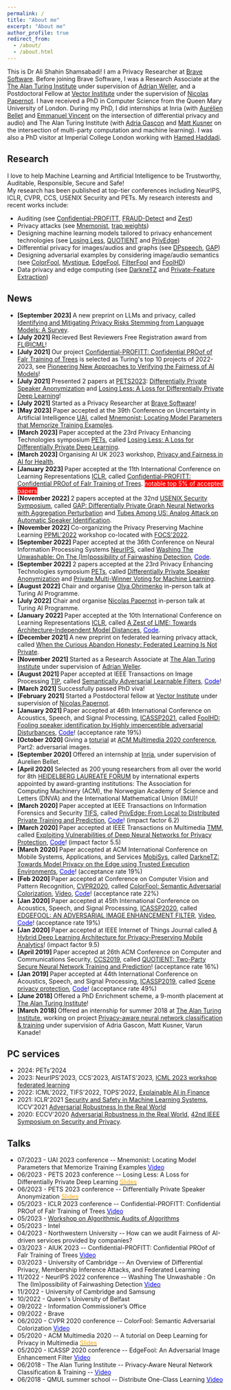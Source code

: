 ```yaml
---
permalink: /
title: "About me"
excerpt: "About me"
author_profile: true
redirect_from: 
  - /about/
  - /about.html
---
```


This is Dr Ali Shahin Shamsabadi! I am a Privacy Researcher at [Brave Software](https://brave.com). Before joining Brave Software, I was a Research Associate at the [The Alan Turing Institute](https://www.turing.ac.uk) under supervision of [Adrian Weller](http://mlg.eng.cam.ac.uk/adrian/), and a Postdoctoral Fellow at [Vector Institute](https://vectorinstitute.ai) under the supervision of [Nicolas Papernot](https://www.papernot.fr).
I have received a PhD in Computer Science from the Queen Mary University of London. During my PhD, I did internships at Inria (with [Aurélien Bellet](http://researchers.lille.inria.fr/abellet/) and [Emmanuel Vincent](https://members.loria.fr/EVincent/) on the intersection of differential privacy and audio) and The Alan Turing Institute (with [Adria Gascon](https://www.lsi.upc.edu/~agascon/) and [Matt Kusner](https://mkusner.github.io) on the intersection of multi-party computation and machine learning). I was also a PhD visitor at Imperial College London working with [Hamed Haddadi](https://www.imperial.ac.uk/people/h.haddadi).

## Research 
I love to help Machine Learning and Artificial Intelligence to be Trustworthy, Auditable, Responsible, Secure and Safe!<br />
My research has been published at top-tier conferences including NeurIPS, ICLR, CVPR, CCS, USENIX Security and PETs. My research interests and recent works include:
- Auditing (see [Confidential-PROFITT](https://openreview.net/forum?id=iIfDQVyuFD), [FRAUD-Detect](https://openreview.net/pdf?id=3vmKQUctNy) and [Zest](https://openreview.net/forum?id=OUz_9TiTv9j))
- Privacy attacks (see [Mnemonist](https://openreview.net/pdf?id=oVn5GLyONY), [trap weights](https://arxiv.org/pdf/2112.02918.pdf))
- Designing machine learning models tailored to privacy enhancement technologies (see [Losing Less](https://petsymposium.org/popets/2023/popets-2023-0083.pdf), [QUOTIENT](https://arxiv.org/pdf/1907.03372) and [PrivEdge](https://arxiv.org/pdf/2004.05574))
- Differential privacy for images/audios and graphs (see [DPspeech](https://arxiv.org/pdf/2202.11823.pdf), [GAP](https://arxiv.org/pdf/2203.00949.pdf))
- Designing adversarial examples by considering image/audio semantics (see [ColorFool](https://openaccess.thecvf.com/content_CVPR_2020/papers/Shamsabadi_ColorFool_Semantic_Adversarial_Colorization_CVPR_2020_paper.pdf), [Mystique](https://arxiv.org/pdf/2202.02751.pdf), [EdgeFool](https://arxiv.org/pdf/1910.12227.pdf), [FilterFool](https://arxiv.org/pdf/2008.06069.pdf) and [FoolHD](https://arxiv.org/pdf/2011.08483.pdf))
- Data privacy and edge computing (see [DarkneTZ](https://arxiv.org/pdf/2004.05703) and [Private-Feature Extraction](https://arxiv.org/pdf/1802.03151.pdf))

## News
- <b> [September 2023] </b> A new preprint on LLMs and privacy, called [Identifying and Mitigating Privacy Risks Stemming from Language Models: A Survey](https://arxiv.org/pdf/2310.01424.pdf).
- <b> [July 2021] </b> Recieved Best Reviewers Free Registration award from [FL@ICML](https://fl-icml2023.github.io/)!
- <b> [July 2021] </b> Our project [Confidential-PROFITT: Confidential PROof of FaIr Training of Trees](https://openreview.net/forum?id=iIfDQVyuFD) is selected as Turing's top 10 projects of 2022-2023, see [Pioneering New Approaches to Verifying the Fairness of AI Models](https://t.co/I2b4PUPkbs)!
- <b> [July 2021] </b> Presented 2 papers at [PETS2023](https://petsymposium.org/2023/): [Differentially Private Speaker Anonymization](https://drive.google.com/file/d/1s-da_nW0Rz-RJO6Rovo0qM8auvpOYTg8/view?usp=share_link) and [Losing Less: A Loss for Differentially Private Deep Learning](https://drive.google.com/file/d/1leWqbEArDvZzM_zCEtjk6i_Vk5uvTpnF/view?usp=share_link)!
- <b> [July 2021] </b> Started as a Privacy Researcher at [Brave Software](https://brave.com)!
- <b> [May 2023] </b> Paper accepted at the 39th Conference on Uncertainty in Artificial Intelligence [UAI](https://www.auai.org/uai2023/), called [Mnemonist: Locating Model Parameters that Memorize Training Examples](https://openreview.net/pdf?id=oVn5GLyONY). 
- <b> [March 2023] </b> Paper accepted at the 23rd Privacy Enhancing Technologies symposium [PETs](https://petsymposium.org/index.php), called [Losing Less: A Loss for Differentially Private Deep Learning](https://petsymposium.org/popets/2023/popets-2023-0083.pdf).
- <b> [March 2023] </b> Organising AI UK 2023 workshop, [Privacy and Fairness in AI for Health](https://private-fair-ai.github.io).
- <b> [January 2023] </b> Paper accepted at the 11th International Conference on Learning Representations [ICLR](https://iclr.cc), called [Confidential-PROFITT: Confidential PROof of FaIr Training of Trees](https://openreview.net/forum?id=iIfDQVyuFD). <span style="background-color:red"><font color="white"> notable top 5% of accepted papers </font></span>
- <b> [November 2022] </b> 2 papers accepted at the 32nd [USENIX Security Symposium](https://www.usenix.org/conference/usenixsecurity23), called [GAP: Differentially Private Graph Neural Networks with Aggregation Perturbation](https://arxiv.org/pdf/2203.00949.pdf) and [Tubes Among US: Analog Attack on Automatic Speaker Identification](https://alishahin.github.io).
- <b> [November 2022] </b> Co-organizing the Privacy Preserving Machine Learning [PPML'2022](https://ppml-workshop.github.io/ppml22/) workshop co-located with [FOCS'2022](https://focs2022.eecs.berkeley.edu).
- <b> [September 2022] </b> Paper accepted at the 36th Conference on Neural Information Processing Systems [NeurIPS](https://neurips.cc), called [Washing The Unwashable: On The (Im)possibility of Fairwashing Detection](https://openreview.net/pdf?id=3vmKQUctNy), [<font color="blue">Code</font>](https://github.com/cleverhans-lab/FRAUD-Detect).
- <b> [September 2022] </b> 2 papers accepted at the 23rd Privacy Enhancing Technologies symposium [PETs](https://petsymposium.org/index.php), called [Differentially Private Speaker Anonymization](https://petsymposium.org/popets/2023/popets-2023-0007.pdf) and [Private Multi-Winner Voting for Machine Learning](https://alishahin.github.io).
- <b> [August 2022] </b> Chair and organise [Olya Ohrimenko](https://scholar.google.com/citations?hl=en&user=lzfVm_8AAAAJ&view_op=list_works&sortby=pubdate) in-person talk at Turing AI Programme.
- <b> [July 2022] </b> Chair and organise [Nicolas Papernot](https://www.papernot.fr) in-person talk at Turing AI Programme.
- <b> [January 2022] </b> Paper accepted at the 10th International Conference on Learning Representations [ICLR](https://iclr.cc), called [A Zest of LIME: Towards Architecture-Independent Model Distances](https://openreview.net/forum?id=OUz_9TiTv9j), [<font color="blue">Code</font>](https://github.com/cleverhans-lab/Zest-Model-Distance).
- <b> [December 2021] </b> A new preprint on federated learning privacy attack, called [When the Curious Abandon Honesty: Federated Learning Is Not Private](https://arxiv.org/pdf/2112.02918.pdf).
- <b> [November 2021] </b> Started as a Research Associate at [The Alan Turing Institute](https://www.turing.ac.uk) under supervision of [Adrian Weller](http://mlg.eng.cam.ac.uk/adrian/).
- <b> [August 2021] </b> Paper accepted at IEEE Transactions on Image Processing [TIP](https://ieeexplore.ieee.org/xpl/RecentIssue.jsp?punumber=83), called [Semantically Adversarial Learnable Filters](https://arxiv.org/pdf/2008.06069.pdf), [<font color="blue">Code</font>](https://github.com/AliShahin/FilterFool)!
- <b> [March 2021] </b> Successfully passed PhD viva!
- <b> [February 2021] </b> Started a Postdoctoral fellow at [Vector Institute](https://vectorinstitute.ai) under supervision of [Nicolas Papernot](https://www.papernot.fr).
- <b> [January 2021] </b> Paper accepted at 46th International Conference on Acoustics, Speech, and Signal Processing, [ICASSP2021](https://2021.ieeeicassp.org), called [FoolHD: Fooling speaker identification by Highly imperceptible adversarial Disturbances](https://arxiv.org/pdf/2011.08483.pdf), [<font color="blue">Code</font>](https://fsepteixeira.github.io/FoolHD/)! (acceptance rate 19%)
- <b> [October 2020] </b> Giving a [toturial](http://cis.eecs.qmul.ac.uk/privacymultimedia.html) at [ACM Multimedia 2020 conference](https://2020.acmmm.org), Part2: adversarial images. 
- <b> [September 2020] </b> Offered an internship at [Inria](https://www.inria.fr/en/centre-inria-lille-nord-europe), under supervision of Aurelien Bellet.
- <b> [April 2020] </b> Selected as 200 young researchers from all over the world for 8th [HEIDELBERG LAUREATE FORUM](https://www.heidelberg-laureate-forum.org/about-us.html) by international experts appointed by award-granting institutions: The Association for Computing Machinery (ACM), the Norwegian Academy of Science and Letters (DNVA) and the International Mathematical Union (IMU)!
- <b> [March 2020] </b> Paper accepted at IEEE Transactions on Information Forensics and Security [TIFS](https://ieeexplore.ieee.org/xpl/RecentIssue.jsp?punumber=10206), called [PrivEdge: From Local to Distributed Private Training and Prediction](https://arxiv.org/pdf/2004.05574.pdf), [<font color="blue">Code</font>](https://github.com/smartcameras/PrivEdge)! (impact factor 6.2)
- <b> [March 2020] </b> Paper accepted at IEEE Transactions on Multimedia [TMM](https://ieeexplore.ieee.org/xpl/RecentIssue.jsp?punumber=6046), called [Exploiting Vulnerabilities of Deep Neural Networks for Privacy Protection](https://arxiv.org/pdf/2007.09766.pdf), [<font color="blue">Code</font>](https://github.com/smartcameras/RP-FGSM)! (impact factor 5.5)
- <b> [March 2020] </b> Paper accepted at ACM International Conference on Mobile Systems, Applications, and Services [MobiSys](https://www.sigmobile.org/mobisys/2020/), called [DarkneTZ: Towards Model Privacy on the Edge using Trusted Execution Environments](https://arxiv.org/pdf/2004.05703.pdf), [<font color="blue">Code</font>](https://github.com/mofanv/darknetz)! (acceptance rate 19%)
- <b> [Feb 2020] </b> Paper accepted at Conference on Computer Vision and Pattern Recognition, [CVPR2020](http://cvpr2020.thecvf.com), called [ColorFool: Semantic Adversarial Colorization](https://arxiv.org/pdf/1911.10891.pdf), [Video](https://www.youtube.com/watch?v=fGw1ZiqOrWo), [<font color="blue">Code</font>](https://github.com/smartcameras/ColorFool)! (acceptance rate 22%)
- <b> [Jan 2020] </b> Paper accepted at 45th International Conference on Acoustics, Speech, and Signal Processing, [ICASSP2020](https://2020.ieeeicassp.org), called [EDGEFOOL: AN ADVERSARIAL IMAGE ENHANCEMENT FILTER](https://arxiv.org/pdf/1910.12227.pdf), [Video](https://www.youtube.com/watch?time_continue=16&v=jzoo5USTUSs&feature=emb_logo), [<font color="blue">Code</font>](https://github.com/smartcameras/EdgeFool)! (acceptance rate 19%)
- <b> [Jan 2020] </b> Paper accepted at IEEE Internet of Things Journal called [A Hybrid Deep Learning Architecture for Privacy-Preserving Mobile Analytics](https://arxiv.org/pdf/1703.02952.pdf)! (impact factor 9.5)
- <b> [April 2019] </b> Paper accepted at 26th ACM Conference on Computer and Communications Security, [CCS2019](https://sigsac.org/ccs/CCS2019/), called [QUOTIENT: Two-Party Secure Neural Network Training and Prediction](https://arxiv.org/pdf/1907.03372.pdf)! (acceptance rate 16%)
- <b> [Jan 2019] </b> Paper accepted at 44th International Conference on Acoustics, Speech, and Signal Processing, [ICASSP2019](https://2019.ieeeicassp.org), called [Scene privacy protection](https://qmro.qmul.ac.uk/xmlui/bitstream/handle/123456789/56780/Cavallaro%20Scene%20privacy%20protection%202019%20Accepted.pdf?sequence=2), [<font color="blue">Code</font>](https://github.com/smartcameras/P-FGSM)! (acceptance rate 49%)
- <b> [June 2018] </b> Offered a PhD Enrichment scheme, a 9-month placement at [The Alan Turing Institute](https://www.turing.ac.uk)!
- <b> [March 2018] </b> Offered an internship for summer 2018 at [The Alan Turing Institute](https://www.turing.ac.uk), working on project [Privacy-aware neural network classification & training](https://aticdn.s3-eu-west-1.amazonaws.com/2017/12/Internship-Project-Descriptions-2018-FINAL-WC.pdf) under supervision of Adria Gascon, Matt Kusner, Varun Kanade!

## PC services 
- 2024: PETs’2024
- 2023: NeurIPS’2023, CCS'2023, AISTATS'2023, [ICML 2023 workshop federated learning](https://fl-icml2023.github.io) 
- 2022: ICML'2022, TIFS'2022, TOPS'2022, [Explainable AI in Finance](https://sites.google.com/view/2022-workshop-explainable-ai/) 
- 2021: ICLR'2021 [Security and Safety in Machine Learning Systems](https://aisecure-workshop.github.io/aml-iclr2021/committee), ICCV'2021 [Adversarial Robustness In the Real World](https://iccv21-adv-workshop.github.io)
- 2020: ECCV'2020 [Adversarial Robustness in the Real World](https://eccv20-adv-workshop.github.io), [42nd IEEE Symposium on Security and Privacy](http://www.ieee-security.org/TC/SP2021/cfpapers.html).


## Talks
- 07/2023 - UAI 2023 conference -- Mnemonist: Locating Model Parameters that Memorize Training Examples <i class="fa fa-youtube-play" style="color:blue"></i>[<font color="blue">Video</font>](https://www.youtube.com/watch?v=-GE8BUZzjlo)
- 06/2023 - PETS 2023 conference -- Losing Less: A Loss for Differentially Private Deep Learning <i class="fa fa-file-powerpoint-o" style="color:orange"></i>[<font color="orange">Slides</font>](https://drive.google.com/file/d/1leWqbEArDvZzM_zCEtjk6i_Vk5uvTpnF/view)
- 06/2023 - PETS 2023 conference -- Differentially Private Speaker Anonymization <i class="fa fa-file-powerpoint-o" style="color:orange"></i>[<font color="orange">Slides</font>](https://drive.google.com/file/d/1s-da_nW0Rz-RJO6Rovo0qM8auvpOYTg8/view)
- 05/2023 - ICLR 2023 conference -- Confidential-PROFITT: Confidential PROof of FaIr Training of Trees <i class="fa fa-youtube-play" style="color:blue"></i>[<font color="blue">Video</font>](https://iclr.cc/virtual/2023/poster/11224)
- 05/2023 - [Workshop on Algorithmic Audits of Algorithms](https://algorithmic-audits.github.io) 
- 05/2023 - Intel
- 04/2023 - Northwestern University -- How can we audit Fairness of AI-driven services provided by companies?
- 03/2023 - AIUK 2023 -- Confidential-PROFITT: Confidential PROof of FaIr Training of Trees <i class="fa fa-youtube-play" style="color:blue"></i>[<font color="blue">Video</font>](https://www.youtube.com/watch?app=desktop&v=np6-cSckPV4&t=2364s)
- 03/2023 - University of Cambridge -- An Overview of Differential Privacy, Membership Inference Attacks, and Federated Learning 
- 11/2022 - NeurIPS 2022 conference -- Washing The Unwashable : On The (Im)possibility of Fairwashing Detection <i class="fa fa-youtube-play" style="color:blue"></i>[<font color="blue">Video</font>](https://neurips.cc/virtual/2022/poster/54741)
- 11/2022 - University of Cambridge and Samsung  
- 10/2022 - Queen's University of Belfast  
- 09/2022 - Information Commissioner’s Office  
- 09/2022 - Brave
- 06/2020 - CVPR 2020 conference -- ColorFool: Semantic Adversarial Colorization <i class="fa fa-youtube-play" style="color:blue"></i>[<font color="blue">Video</font>](https://www.youtube.com/watch?v=fGw1ZiqOrWo)
- 05/2020 - ACM Multimedia 2020 -- A tutorial on Deep Learning for Privacy in Multimedia <i class="fa fa-file-powerpoint-o" style="color:orange"></i>[<font color="orange">Slides</font>](https://cis.eecs.qmul.ac.uk/pdfs/2020.10.12__DeepLearningForPrivacyInMultimedia_Part2.pdf)
- 05/2020 - ICASSP 2020 conference -- EdgeFool: An Adversarial Image Enhancement Filter <i class="fa fa-youtube-play" style="color:blue"></i>[<font color="blue">Video</font>](https://www.youtube.com/watch?v=jzoo5USTUSs&t=1s)
- 06/2018 - The Alan Turing Institute -- Privacy-Aware Neural Network Classification & Training -- <i class="fa fa-youtube-play" style="color:blue"></i>[<font color="blue">Video</font>](https://www.youtube.com/watch?v=pJtw6IRo9q4)
- 06/2018 - QMUL summer school -- Distribute One-Class Learning <i class="fa fa-youtube-play" style="color:blue"></i>[<font color="blue">Video</font>](https://www.youtube.com/watch?v=9w_TP8iwpxI)
